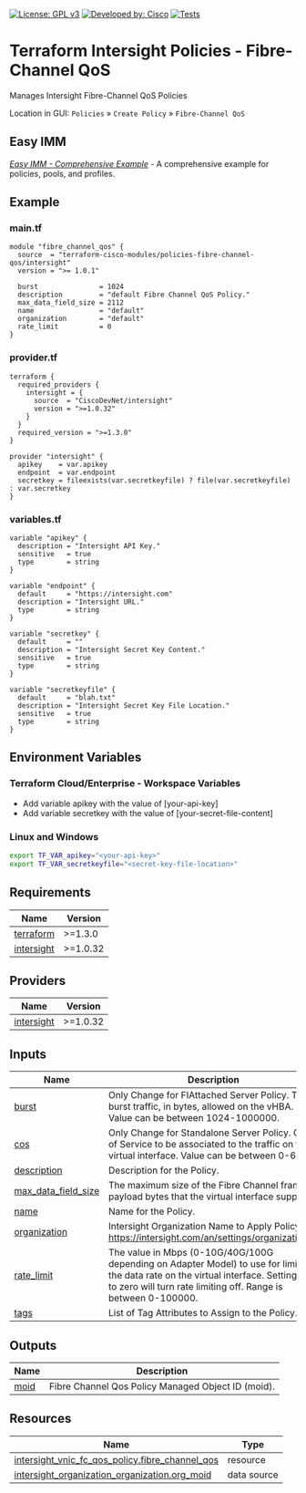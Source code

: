 <!-- BEGIN_TF_DOCS -->
[![License: GPL v3](https://img.shields.io/badge/License-GPLv3-blue.svg)](https://www.gnu.org/licenses/gpl-3.0)
[![Developed by: Cisco](https://img.shields.io/badge/Developed%20by-Cisco-blue)](https://developer.cisco.com)
[![Tests](https://github.com/terraform-cisco-modules/terraform-intersight-policies-fibre-channel-qos/actions/workflows/terratest.yml/badge.svg)](https://github.com/terraform-cisco-modules/terraform-intersight-policies-fibre-channel-qos/actions/workflows/terratest.yml)

# Terraform Intersight Policies - Fibre-Channel QoS
Manages Intersight Fibre-Channel QoS Policies

Location in GUI:
`Policies` » `Create Policy` » `Fibre-Channel QoS`

## Easy IMM

[*Easy IMM - Comprehensive Example*](https://github.com/terraform-cisco-modules/easy-imm-comprehensive-example) - A comprehensive example for policies, pools, and profiles.

## Example

### main.tf
```hcl
module "fibre_channel_qos" {
  source  = "terraform-cisco-modules/policies-fibre-channel-qos/intersight"
  version = ">= 1.0.1"

  burst               = 1024
  description         = "default Fibre Channel QoS Policy."
  max_data_field_size = 2112
  name                = "default"
  organization        = "default"
  rate_limit          = 0
}
```

### provider.tf
```hcl
terraform {
  required_providers {
    intersight = {
      source  = "CiscoDevNet/intersight"
      version = ">=1.0.32"
    }
  }
  required_version = ">=1.3.0"
}

provider "intersight" {
  apikey    = var.apikey
  endpoint  = var.endpoint
  secretkey = fileexists(var.secretkeyfile) ? file(var.secretkeyfile) : var.secretkey
}
```

### variables.tf
```hcl
variable "apikey" {
  description = "Intersight API Key."
  sensitive   = true
  type        = string
}

variable "endpoint" {
  default     = "https://intersight.com"
  description = "Intersight URL."
  type        = string
}

variable "secretkey" {
  default     = ""
  description = "Intersight Secret Key Content."
  sensitive   = true
  type        = string
}

variable "secretkeyfile" {
  default     = "blah.txt"
  description = "Intersight Secret Key File Location."
  sensitive   = true
  type        = string
}
```

## Environment Variables

### Terraform Cloud/Enterprise - Workspace Variables
- Add variable apikey with the value of [your-api-key]
- Add variable secretkey with the value of [your-secret-file-content]

### Linux and Windows
```bash
export TF_VAR_apikey="<your-api-key>"
export TF_VAR_secretkeyfile="<secret-key-file-location>"
```

## Requirements

| Name | Version |
|------|---------|
| <a name="requirement_terraform"></a> [terraform](#requirement\_terraform) | >=1.3.0 |
| <a name="requirement_intersight"></a> [intersight](#requirement\_intersight) | >=1.0.32 |
## Providers

| Name | Version |
|------|---------|
| <a name="provider_intersight"></a> [intersight](#provider\_intersight) | >=1.0.32 |
## Inputs

| Name | Description | Type | Default | Required |
|------|-------------|------|---------|:--------:|
| <a name="input_burst"></a> [burst](#input\_burst) | Only Change for FIAttached Server Policy.  The burst traffic, in bytes, allowed on the vHBA.  Value can be between 1024-1000000. | `number` | `1024` | no |
| <a name="input_cos"></a> [cos](#input\_cos) | Only Change for Standalone Server Policy.  Class of Service to be associated to the traffic on the virtual interface.  Value can be between 0-6. | `number` | `3` | no |
| <a name="input_description"></a> [description](#input\_description) | Description for the Policy. | `string` | `""` | no |
| <a name="input_max_data_field_size"></a> [max\_data\_field\_size](#input\_max\_data\_field\_size) | The maximum size of the Fibre Channel frame payload bytes that the virtual interface supports. | `number` | `2112` | no |
| <a name="input_name"></a> [name](#input\_name) | Name for the Policy. | `string` | `"default"` | no |
| <a name="input_organization"></a> [organization](#input\_organization) | Intersight Organization Name to Apply Policy to.  https://intersight.com/an/settings/organizations/. | `string` | `"default"` | no |
| <a name="input_rate_limit"></a> [rate\_limit](#input\_rate\_limit) | The value in Mbps (0-10G/40G/100G depending on Adapter Model) to use for limiting the data rate on the virtual interface. Setting this to zero will turn rate limiting off.  Range is between 0-100000. | `number` | `0` | no |
| <a name="input_tags"></a> [tags](#input\_tags) | List of Tag Attributes to Assign to the Policy. | `list(map(string))` | `[]` | no |
## Outputs

| Name | Description |
|------|-------------|
| <a name="output_moid"></a> [moid](#output\_moid) | Fibre Channel Qos Policy Managed Object ID (moid). |
## Resources

| Name | Type |
|------|------|
| [intersight_vnic_fc_qos_policy.fibre_channel_qos](https://registry.terraform.io/providers/CiscoDevNet/intersight/latest/docs/resources/vnic_fc_qos_policy) | resource |
| [intersight_organization_organization.org_moid](https://registry.terraform.io/providers/CiscoDevNet/intersight/latest/docs/data-sources/organization_organization) | data source |
<!-- END_TF_DOCS -->